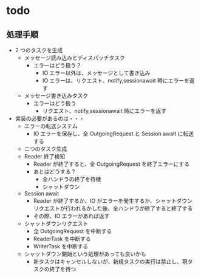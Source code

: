 # todo

## 処理手順

- 2 つのタスクを生成
  - メッセージ読み込みとディスパッチタスク
    - エラーはどう扱う？
      - IO エラー以外は、メッセージとして書き込み
      - IO エラーは、リクエスト、notify,sessionawait 時にエラーを返す
  - メッセージ書き込みタスク
    - エラーはどう扱う
      - リクエスト、notify,sessionawait 時にエラーを返す
- 実装の必要があるのは・・・
  - エラーの転送システム
    - IO エラーを保存し、全 OutgoingRequest と Session await に転送する
  - 二つのタスク生成
  - Reader 終了検知
    - Reader が終了すると、全 OutgoingRequest を終了エラーにする
    - あとはどうする？
      - 全ハンドラの終了を待機
      - シャットダウン
  - Session await
    - Reader が終了するか、IO がエラーを発生するか、シャットダウンリクエストが行われるかした後、全ハンドラが終了すると終了する
    - その際、IO エラーがあれば返す
  - シャットダウンリクエスト
    - 全 OutgoingRequest を中断する
    - ReaderTask を中断する
    - WriterTask を中断する
  - シャットダウン開始という処理があっても良いかも
    - 新タスクはキャンセルしないが、新規タスクの実行は禁止し、現タスクの終了を待つ
